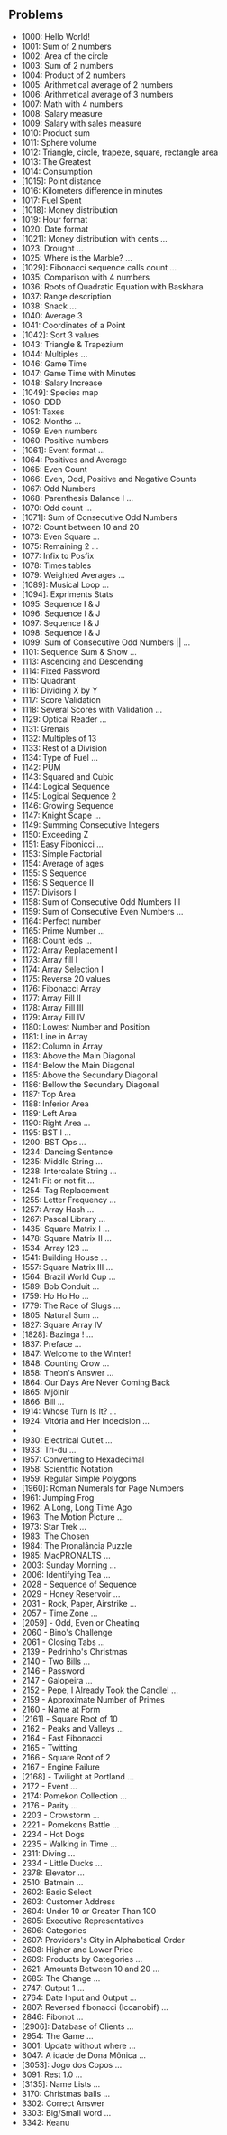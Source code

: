 ## Problems

* 1000: Hello World!
* 1001: Sum of 2 numbers
* 1002: Area of the circle
* 1003: Sum of 2 numbers
* 1004: Product of 2 numbers
* 1005: Arithmetical average of 2 numbers
* 1006: Arithmetical average of 3 numbers
* 1007: Math with 4 numbers
* 1008: Salary measure
* 1009: Salary with sales measure
* 1010: Product sum
* 1011: Sphere volume
* 1012: Triangle, circle, trapeze, square, rectangle area
* 1013: The Greatest
* 1014: Consumption
* [1015]: Point distance
* 1016: Kilometers difference in minutes
* 1017: Fuel Spent
* [1018]: Money distribution
* 1019: Hour format
* 1020: Date format
* [1021]: Money distribution with cents
  ...
* 1023: Drought
  ...
* 1025: Where is the Marble?
  ...
* [1029]: Fibonacci sequence calls count
  ...
* 1035: Comparison with 4 numbers
* 1036: Roots of Quadratic Equation with Baskhara
* 1037: Range description
* 1038: Snack 
  ...
* 1040: Average 3
* 1041: Coordinates of a Point
* [1042]: Sort 3 values
* 1043: Triangle & Trapezium
* 1044: Multiples
  ...
* 1046: Game Time
* 1047: Game Time with Minutes 
* 1048: Salary Increase
* [1049]: Species map
* 1050: DDD
* 1051: Taxes
* 1052: Months
  ...
* 1059: Even numbers
* 1060: Positive numbers
* [1061]: Event format
  ...
* 1064: Positives and Average
* 1065: Even Count
* 1066: Even, Odd, Positive and Negative Counts
* 1067: Odd Numbers
* 1068: Parenthesis Balance I
  ...
* 1070: Odd count
  ...
* [1071]: Sum of Consecutive Odd Numbers
* 1072: Count between 10 and 20
* 1073: Even Square
  ...
* 1075: Remaining 2
  ...
* 1077: Infix to Posfix
* 1078: Times tables
* 1079: Weighted Averages
  ...
* [1089]: Musical Loop
  ...
* [1094]: Expriments Stats
* 1095: Sequence I & J
* 1096: Sequence I & J
* 1097: Sequence I & J
* 1098: Sequence I & J
* 1099: Sum of Consecutive Odd Numbers ||
  ...
* 1101: Sequence Sum & Show
  ...
* 1113: Ascending and Descending
* 1114: Fixed Password
* 1115: Quadrant
* 1116: Dividing X by Y
* 1117: Score Validation
* 1118: Several Scores with Validation
  ...
* 1129: Optical Reader
  ...
* 1131: Grenais
* 1132: Multiples of 13
* 1133: Rest of a Division
* 1134: Type of Fuel
  ...
* 1142: PUM
* 1143: Squared and Cubic
* 1144: Logical Sequence
* 1145: Logical Sequence 2
* 1146: Growing Sequence
* 1147: Knight Scape
  ...
* 1149: Summing Consecutive Integers
* 1150: Exceeding Z
* 1151: Easy Fibonicci 
  ...
* 1153: Simple Factorial 
* 1154: Average of ages
* 1155: S Sequence
* 1156: S Sequence II
* 1157: Divisors I
* 1158: Sum of Consecutive Odd Numbers III
* 1159: Sum of Consecutive Even Numbers
  ...
* 1164: Perfect number
* 1165: Prime Number 
  ...
* 1168: Count leds
  ...
* 1172: Array Replacement I
* 1173: Array fill I
* 1174: Array Selection I
* 1175: Reverse 20 values
* 1176: Fibonacci Array
* 1177: Array Fill II
* 1178: Array Fill III
* 1179: Array Fill IV
* 1180: Lowest Number and Position
* 1181: Line in Array
* 1182: Column in Array
* 1183: Above the Main Diagonal
* 1184: Below the Main Diagonal
* 1185: Above the Secundary Diagonal
* 1186: Bellow the Secundary Diagonal
* 1187: Top Area
* 1188: Inferior Area
* 1189: Left Area
* 1190: Right Area
  ...
* 1195: BST I
  ...
* 1200: BST Ops
  ...
* 1234: Dancing Sentence
* 1235: Middle String
  ...
* 1238: Intercalate String
  ...
* 1241: Fit or not fit
  ...
* 1254: Tag Replacement
* 1255: Letter Frequency
  ...
* 1257: Array Hash
  ...
* 1267: Pascal Library
  ...
* 1435: Square Matrix I
  ...
* 1478: Square Matrix II
  ...
* 1534: Array 123
  ...
* 1541: Building House
  ...
* 1557: Square Matrix III
  ...
* 1564: Brazil World Cup
  ...
* 1589: Bob Conduit
  ...
* 1759: Ho Ho Ho
  ...
* 1779: The Race of Slugs
  ...
* 1805: Natural Sum
  ...
* 1827: Square Array IV
* [1828]: Bazinga !
  ...
* 1837: Preface
  ...
* 1847: Welcome to the Winter!
* 1848: Counting Crow
  ...
* 1858: Theon's Answer
  ...
* 1864: Our Days Are Never Coming Back
* 1865: Mjölnir
* 1866: Bill
  ...
* 1914: Whose Turn Is It?
  ...
* 1924: Vitória and Her Indecision
  ...
* [1929]: Triangle
* 1930: Electrical Outlet
  ...
* 1933: Tri-du
  ...
* 1957: Converting to Hexadecimal
* 1958: Scientific Notation
* 1959: Regular Simple Polygons
* [1960]: Roman Numerals for Page Numbers
* 1961: Jumping Frog
* 1962: A Long, Long Time Ago
* 1963: The Motion Picture
  ...
* 1973: Star Trek
  ...
* 1983: The Chosen
* 1984: The Pronalância Puzzle
* 1985: MacPRONALTS
  ...
* 2003: Sunday Morning
  ...
* 2006: Identifying Tea
  ...
* 2028 - Sequence of Sequence
* 2029 - Honey Reservoir
  ...
* 2031 - Rock, Paper, Airstrike
  ...
* 2057 - Time Zone
  ...
* [2059] - Odd, Even or Cheating
* 2060 - Bino's Challenge
* 2061 - Closing Tabs
  ...
* 2139 - Pedrinho's Christmas
* 2140 - Two Bills
  ...
* 2146 - Password
* 2147 - Galopeira
  ...
* 2152 - Pepe, I Already Took the Candle!
  ...
* 2159 - Approximate Number of Primes
* 2160 - Name at Form
* [2161] - Square Root of 10
* 2162 - Peaks and Valleys
  ...
* 2164 - Fast Fibonacci
* 2165 - Twitting
* 2166 - Square Root of 2
* 2167 - Engine Failure
* [2168] - Twilight at Portland
  ...
* 2172 - Event
  ...
* 2174: Pomekon Collection
  ...
* 2176 - Parity
  ...
* 2203 - Crowstorm
  ...
* 2221 - Pomekons Battle
  ...
* 2234 - Hot Dogs
* 2235 - Walking in Time
  ...
* 2311: Diving
  ...
* 2334 - Little Ducks
  ...
* 2378: Elevator
  ...
* 2510: Batmain
  ...
* 2602: Basic Select
* 2603: Customer Address
* 2604: Under 10 or Greater Than 100
* 2605: Executive Representatives
* 2606: Categories
* 2607: Providers's City in Alphabetical Order
* 2608: Higher and Lower Price
* 2609: Products by Categories
  ...
* 2621: Amounts Between 10 and 20
  ...
* 2685: The Change
  ...
* 2747: Output 1
  ...
* 2764: Date Input and Output
  ...
* 2807: Reversed fibonacci (Iccanobif)
  ...
* 2846: Fibonot
  ...
* [2906]: Database of Clients
  ...
* 2954: The Game
  ...
* 3001: Update without where
  ...
* 3047: A idade de Dona Mônica
  ...
* [3053]: Jogo dos Copos 
  ...
* 3091: Rest 1.0
  ...
* [3135]: Name Lists 
  ...
* 3170: Christmas balls
  ...
* 3302: Correct Answer
* 3303: Big/Small word
  ...
* 3342: Keanu

